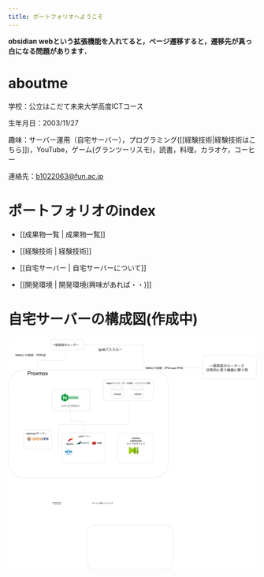 ```yaml
---
title: ポートフォリオへようこそ
---
```


**obsidian webという拡張機能を入れてると，ページ遷移すると，遷移先が真っ白になる問題があります．**

# aboutme
学校：公立はこだて未来大学高度ICTコース

生年月日：2003/11/27

趣味：サーバー運用（自宅サーバー），プログラミング([[経験技術|経験技術はこちら]])，YouTube，ゲーム(グランツーリスモ)，読書，料理，カラオケ，コーヒー

連絡先：b1022063@fun.ac.jp

# ポートフォリオのindex
- [[成果物一覧 | 成果物一覧]]

- [[経験技術 | 経験技術]]

- [[自宅サーバー | 自宅サーバーについて]]

- [[開発環境 | 開発環境(興味があれば・・)]]


# 自宅サーバーの構成図(作成中)
![自宅サーバーの構成図](https://raw.githubusercontent.com/tauto1127/tauto1127/00fb93962aaf0405df1c2019e73b6a1fbf9f087d/%E8%87%AA%E5%AE%85%E3%82%B5%E3%83%BC%E3%83%90%E3%83%BC%E6%A7%8B%E6%88%90%E5%9B%B3.drawio.svg)
